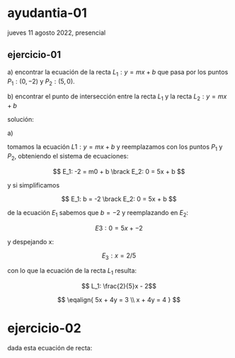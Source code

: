# ayudantia-01

jueves 11 agosto 2022, presencial

## ejercicio-01

a) encontrar la ecuación de la recta $L_1: y = mx + b$ que pasa por los puntos $P_1: (0, -2)$ y $P_2: (5,  0)$.

b) encontrar el punto de intersección entre la recta $L_1$ y la recta $L_2: y = mx + b$

solución:

a)

tomamos la ecuación $L1: y = mx + b$ y reemplazamos con los puntos $P_1$ y $P_2$, obteniendo el sistema de ecuaciones:

$$ E_1: -2 = m0 + b \brack E_2: 0 = 5x + b $$

y si simplificamos

$$ E_1: b = -2 \brack E_2: 0 = 5x + b $$

de la ecuación $E_1$ sabemos que $b=-2$ y reemplazando en $E_2$:

$$ E3: 0 = 5x + -2 $$

y despejando x:

$$ E_3: x = 2/5$$

con lo que la ecuación de la recta $L_1$ resulta:

$$ L_1: \frac{2}{5}x - 2$$

$$
\eqalign{
    5x + 4y = 3 \\
    x + 4y = 4
    }
$$

# ejercicio-02

dada esta ecuación de recta:
